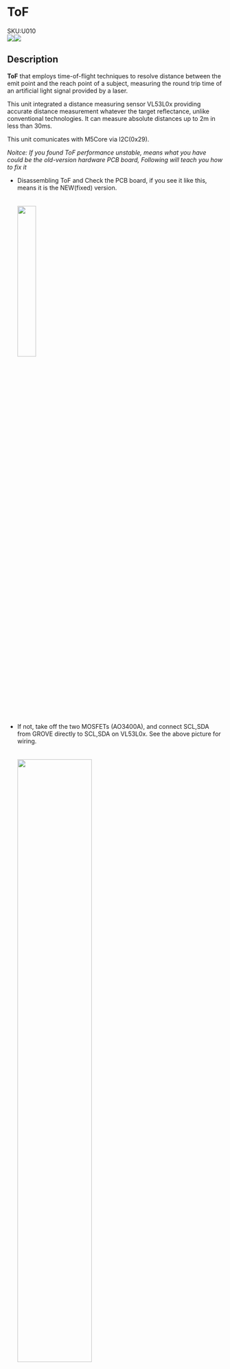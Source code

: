 # ToF

<div class="badge badge-pill badge-primary product_sku_tag">SKU:U010</div>

<div class="product_pic"><img src="assets/img/product_pics/unit/tof/unit_tof_01.webp"><img src="assets/img/product_pics/unit/tof/unit_tof_02.webp"></div>

## Description

**ToF** that employs time-of-flight techniques to resolve distance between the emit point and the reach point of a subject, measuring the round trip time of an artificial light signal provided by a laser.

This unit integrated a distance measuring sensor VL53L0x providing accurate distance measurement whatever the target reflectance, unlike conventional technologies. It can measure absolute distances up to 2m in less than 30ms.

This unit comunicates with M5Core via I2C(0x29).

*Noitce: If you found ToF performance unstable, means what you have could be the old-version hardware PCB board, Following will teach you how to fix it*

- Disassembling ToF and Check the PCB board, if you see it like this, means it is the NEW(fixed) version. <br> <br> <br>
  <img src="assets/img/product_pics/unit/tof/unit_tof_05.webp" width="30%" height="30%"><br> <br> <br>
- If not, take off the two MOSFETs (AO3400A), and connect SCL,SDA from GROVE directly to SCL,SDA on VL53L0x. See the above picture for wiring.<br> <br> <br>
<img src="assets/img/product_pics/unit/tof/unit_tof_sch_02.webp" width="60%" height="60%"><br> <br> <br>
- In this case, make sure you use the 3.3V on SDA and SCL, M5Core GROVE provide 3.3V to data pins, 5V to power pin. only 3.3v allowed on VL53L0x.

## Product Features

- High precision
- Measure absolute distances up to 2m
- The wavelength of laser: 940nm
- Program Platform: Arduino, UIFlow(Blockly, Python)
- Two Lego-compatible holes
- Product Size：32.2mm x 24.2mm x 8.1mm
- Product weight：4g

## Include

- 1x ToF Unit
- 1x Grove Cable

## Applications

-  1D gesture recognition
-  Laser Ranging
-  3D structured light imaging（3D sensing）
-  Camera assist (ultra fast autofocus and depth of field)

## Related Link

- **[VL53L0X Datasheet](https://m5stack.oss-cn-shenzhen.aliyuncs.com/resource/docs/datasheet/hat/VL53L0X_en.pdf)**

## EasyLoader

>EasyLoader is a concise and fast program writer, which has a built-in case program related to the product. It can be burned to the main control by simple steps to perform a series of function verification. Please install the corresponding driver according to the device type. M5Core host [Please click here to view the CP210X driver installation tutorial](en/arduino/arduino_development), M5StickC/V/T/ATOM series can be used without driver)

<div class="easyloader-box">
    <div style="background-color:white;">
        <div><img src="https://m5stack.oss-cn-shenzhen.aliyuncs.com/image/easyloader_intro.webp"></div>
        <div class="easyloader-btn">
            <a href="https://m5stack.oss-cn-shenzhen.aliyuncs.com/EasyLoader/Windows/UNIT/For%20M5Core/EasyLoader_ToF_UNIT_With_M5Core.exe">Windows</a>
            <!-- <a>Linux</a>
            <a>MacOS</a> -->
        </div>
    </div>
    <div>
        <video id="example_video" controls>
            <source src="https://m5stack.oss-cn-shenzhen.aliyuncs.com/video/Product_example_video/Unit/ToF_UNIT.mp4" type="video/mp4">
        </video>
        <div class="easyloader-mask">
        <a>
            <svg id="play-btn" t="1583228776634" class="icon" viewBox="0 0 1024 1024" version="1.1" xmlns="http://www.w3.org/2000/svg" p-id="4152" width="75" height="75"><path d="M512 0C229.216 0 0 229.216 0 512s229.216 512 512 512 512-229.216 512-512S794.784 0 512 0z m0 928C282.24 928 96 741.76 96 512S282.24 96 512 96s416 186.24 416 416-186.24 416-416 416zM384 288l384 224-384 224z" p-id="4153" fill="#007aff"></path></svg></a>
            <p>Description:</p>
            <p>The screen displays the current ranging data.</p>
        </div>
    </div>
</div>


## Example

### 1. Arduino IDE

The below code is incomplete(just for usage). If you want the complete code, please click [here](https://github.com/m5stack/M5-ProductExampleCodes/tree/master/Unit/TOF/Arduino)

### 2. UIFlow

If you want the complete code, please click [here](https://github.com/m5stack/M5-ProductExampleCodes/tree/master/Unit/TOF/UIFlow)

<img src="assets/img/product_pics/unit/unit_example/TOF/example_unit_tof_01.webp">

## Schematic

[ToF Schematic](https://github.com/m5stack/M5-Schematic/blob/master/Units/UNIT_TOF.pdf)

<img src="assets/img/product_pics/unit/tof/unit_tof_sch_01.webp">

### PinMap

<table>
 <tr><td>M5Core(GROVE A)</td><td>GPIO22</td><td>GPIO21</td><td>5V</td><td>GND</td></tr>
 <tr><td>ToF Unit</td><td>SCL</td><td>SDA</td><td>5V</td><td>GND</td></tr>
</table>

<script>

   var purchase_link = 'https://m5stack.com/collections/m5-unit/products/tof-sensor-unit';


   anchor_search(purchase_link);
   scrollFunc();

</script>